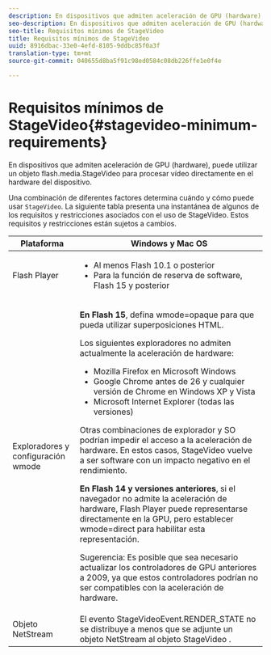 ```yaml
---
description: En dispositivos que admiten aceleración de GPU (hardware), puede utilizar un objeto flash.media.StageVideo para procesar vídeo directamente en el hardware del dispositivo.
seo-description: En dispositivos que admiten aceleración de GPU (hardware), puede utilizar un objeto flash.media.StageVideo para procesar vídeo directamente en el hardware del dispositivo.
seo-title: Requisitos mínimos de StageVideo
title: Requisitos mínimos de StageVideo
uuid: 8916dbac-33e0-4efd-8105-9ddbc85f0a3f
translation-type: tm+mt
source-git-commit: 040655d8ba5f91c98ed0584c08db226ffe1e0f4e

---
```



# Requisitos mínimos de StageVideo{#stagevideo-minimum-requirements}

En dispositivos que admiten aceleración de GPU (hardware), puede utilizar un objeto flash.media.StageVideo para procesar vídeo directamente en el hardware del dispositivo.

<!--<a id="section_64DDAA8DB215493E8A7CA6636819D350"></a>-->

Una combinación de diferentes factores determina cuándo y cómo puede usar `StageVideo`. La siguiente tabla presenta una instantánea de algunos de los requisitos y restricciones asociados con el uso de StageVideo. Estos requisitos y restricciones están sujetos a cambios.

<table id="table_882F4462A5AE47E28A60A39D112164A7"> 
 <thead> 
  <tr> 
   <th colname="col1" class="entry"> Plataforma </th> 
   <th colname="col2" class="entry"> Windows y Mac OS </th> 
  </tr>
 </thead>
 <tbody> 
  <tr> 
   <td colname="col1"> Flash Player </td> 
   <td colname="col2"> 
    <ul id="ul_s42_lm2_jp"> 
     <li id="li_308FA9EC206B437A9EE04C29F9480B73">Al menos Flash 10.1 o posterior </li> 
     <li id="li_5898EDB0D12A43389076BCC7F4A27A0A">Para la función de reserva de software, Flash 15 y posterior </li> 
    </ul> </td> 
  </tr> 
  <tr> 
   <td colname="col1">Exploradores y configuración <span class="codeph"> wmode</span> </td> 
   <td colname="col2"> <p><b>En Flash 15</b>, defina <span class="codeph"> wmode=opaque</span> para que pueda utilizar superposiciones HTML. </p> <p>Los siguientes exploradores no admiten actualmente la aceleración de hardware: 
     <ul id="ul_frv_ykf_jp"> 
      <li id="li_3D407A61FEE042A9B85A6EFACA6D7719">Mozilla Firefox en Microsoft Windows </li> 
      <li id="li_39B85AC352564DA8B86EA826638F1F4B">Google Chrome antes de 26 y cualquier versión de Chrome en Windows XP y Vista </li> 
      <li id="li_0042BA6070C849E6B7C4B4BF4333F712">Microsoft Internet Explorer (todas las versiones) </li> 
     </ul>Otras combinaciones de explorador y SO podrían impedir el acceso a la aceleración de hardware. En estos casos, <span class="codeph"> StageVideo</span> vuelve a ser software con un impacto negativo en el rendimiento. </p> <p><b>En Flash 14 y versiones anteriores</b>, si el navegador no admite la aceleración de hardware, Flash Player puede representarse directamente en la GPU, pero establecer <span class="codeph"> wmode=direct</span> para habilitar esta representación. <p>Sugerencia:  Es posible que sea necesario actualizar los controladores de GPU anteriores a 2009, ya que estos controladores podrían no ser compatibles con la aceleración de hardware. </p> </p> </td> 
  </tr> 
  <tr> 
   <td colname="col1"> Objeto NetStream </td> 
   <td colname="col2">El <span class="codeph"> evento StageVideoEvent.RENDER_STATE</span> no se distribuye a menos que se adjunte un objeto <span class="codeph"> NetStream</span> al objeto <span class="codeph"> StageVideo</span> . </td> 
  </tr> 
 </tbody> 
</table>

